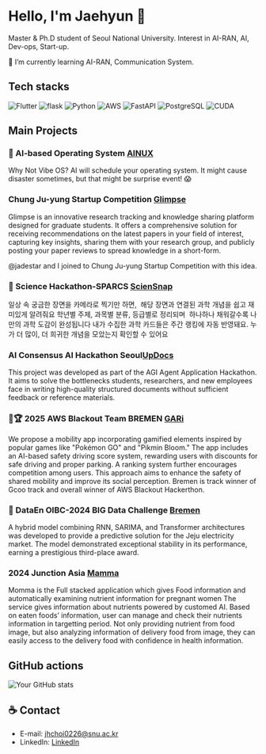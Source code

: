 # Hello, I'm Jaehyun 👋

Master & Ph.D student of Seoul National University. Interest in AI-RAN, AI, Dev-ops, Start-up.

🌱 I’m currently learning AI-RAN, Communication System.

## Tech stacks
![Flutter](https://img.shields.io/badge/Flutter-02569B.svg?&style=for-the-badge&logo=Flutter&logoColor=white)
![flask](https://img.shields.io/badge/flask-%23000.svg?style=for-the-badge&logo=flask&logoColor=white)
![Python](https://img.shields.io/badge/python-3670A0?style=for-the-badge&logo=python&logoColor=ffdd54)
<img alt="AWS" src ="https://img.shields.io/badge/AWS-232F3E.svg?style=for-the-badge&logo=amazonwebservices&logoColor=white"/>
<img alt="FastAPI" src ="https://img.shields.io/badge/FastAPI-009688?style=for-the-badge&logo=FastAPI&logoColor=white"/> 
![PostgreSQL](https://img.shields.io/badge/PostgreSQL-4169E1?style=for-the-badge?logo=PostgreSQL&logoColor=FFFFFF)
![CUDA](https://img.shields.io/badge/cuda-000000.svg?style=for-the-badge&logo=nVIDIA&logoColor=green)

## Main Projects

### 🌱 AI-based Operating System [AINUX](https://github.com/minhjih/Ainux)
Why Not Vibe OS? AI will schedule your operating system. It might cause disaster sometimes, but that might be surprise event! 😱

### Chung Ju-yung Startup Competition [Glimpse](https://github.com/minhjih/dailyexp)
Glimpse is an innovative research tracking and knowledge sharing platform designed for graduate students. It offers a comprehensive solution for receiving recommendations on the latest papers in your field of interest, capturing key insights, sharing them with your research group, and publicly posting your paper reviews to spread knowledge in a short-form.

@jadestar and I joined to Chung Ju-yung Startup Competition with this idea.


### 🥈 Science Hackathon-SPARCS [ScienSnap](https://github.com/joon363/STdev_BREMEN)
일상 속 궁금한 장면을 카메라로 찍기만 하면,  해당 장면과 연결된 과학 개념을 쉽고 재미있게 알려줘요
학년별 주제, 과목별 분류, 등급별로 정리되며  하나하나 채워갈수록 나만의 과학 도감이 완성됩니다
내가 수집한 과학 카드들은 주간 랭킹에 자동 반영돼요. 누가 더 많이, 더 희귀한 개념을 모았는지 확인할 수 있어요

### AI Consensus AI Hackathon Seoul[UpDocs](https://github.com/joon363/StudentsAI_BREMEN)
This project was developed as part of the AGI Agent Application Hackathon. It aims to solve the bottlenecks students, researchers, and new employees face in writing high-quality structured documents without sufficient feedback or reference materials.

### 🥇🏆 2025 AWS Blackout Team BREMEN [GARi](https://github.com/minhjih/Blackout2025)
We propose a mobility app incorporating gamified elements inspired by popular games like "Pokémon GO" and "Pikmin Bloom." The app includes an AI-based safety driving score system, rewarding users with discounts for safe driving and proper parking. A ranking system further encourages competition among users. This approach aims to enhance the safety of shared mobility and improve its social perception. Bremen is track winner of Gcoo track and overall winner of AWS Blackout Hackerthon.

### 🥉 DataEn OIBC-2024 BIG Data Challenge [Bremen](https://competition.postech.ac.kr/%ea%b3%b5%ec%a7%80%ec%82%ac%ed%95%ad/?uid=250&mod=document&pageid=1)
A hybrid model combining RNN, SARIMA, and Transformer architectures was developed to provide a predictive solution for the Jeju electricity market. The model demonstrated exceptional stability in its performance, earning a prestigious third-place award.

### 2024 Junction Asia [Mamma](https://github.com/minhjih/JUNCTIONBREMEN)
Momma is the Full stacked application which gives Food information and automatically examining nutrient information for pregnant women The service gives information about nutrients powered by customed AI. Based on eaten foods’ information, user can manage and check their nutrients information in targetting period. Not only providing nutrient from food image, but also analyzing information of delivery food from image, they can easily access to the delivery food with confidence in health information.


## GitHub actions

![Your GitHub stats](https://github-readme-stats.vercel.app/api?username=minhjih&show_icons=true&theme=radical)


## ☕️ Contact

- E-mail: jhchoi0226@snu.ac.kr
- LinkedIn: [LinkedIn](https://www.linkedin.com/in/minhjih/)

<!--
**minhjih/minhjih** is a ✨ _special_ ✨ repository because its `README.md` (this file) appears on your GitHub profile.

Here are some ideas to get you started:

- 🔭 I’m currently working on ...
- 🌱 I’m currently learning ...
- 👯 I’m looking to collaborate on ...
- 🤔 I’m looking for help with ...
- 💬 Ask me about ...
- 📫 How to reach me: ...
- 😄 Pronouns: ...
- ⚡ Fun fact: ...
-->
